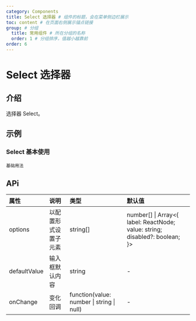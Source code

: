 ```yaml
---
category: Components
title: Select 选择器 # 组件的标题，会在菜单侧边栏展示
toc: content # 在页面右侧展示锚点链接
group: # 分组
  title: 常用组件 # 所在分组的名称
  order: 1 # 分组排序，值越小越靠前
order: 6    
---
```


# Select 选择器

## 介绍

选择器 Select。

## 示例 


### Select 基本使用
<!-- 可以通过code加载示例代码，dumi会帮我们做解析 -->
<code src="./demo/Select.tsx">基础用法</code>


## APi

<!-- 会生成api表格 -->
| 属性 | 说明 |类型 | 默认值 |
| :---- | :---------------------- | :-------- | :---- |
| options | 以配置形式设置子元素 | string[] | number[] \| Array<{ label: ReactNode; value: string; disabled?: boolean; }> |  -  |
| defaultValue | 输入框默认内容 | string | - |
| onChange | 变化回调 | function(value: number \| string \| null) | - |

